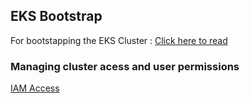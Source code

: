 ## EKS Bootstrap

For bootstapping the EKS Cluster : [Click here to read](./eks-bootstrap.md)

### Managing cluster acess and user permissions

[IAM Access](https://docs.aws.amazon.com/eks/latest/userguide/add-user-role.html)